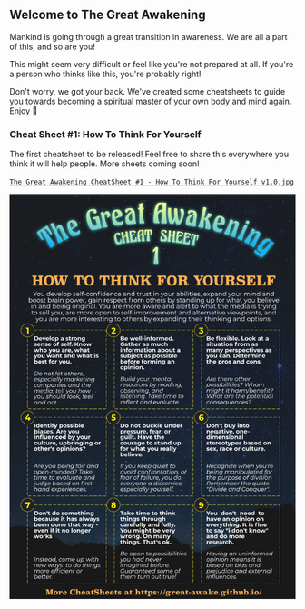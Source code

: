 ## Welcome to The Great Awakening

Mankind is going through a great transition in awareness. 
We are all a part of this, and so are you!

This might seem very difficult or feel like you're not prepared at all. 
If you're a person who thinks like this, you're probably right! 

Don't worry, we got your back. We've created some cheatsheets to guide you towards becoming a spiritual master of your own body and mind again. Enjoy 🙏


### Cheat Sheet #1: How To Think For Yourself 
The first cheatsheet to be released! Feel free to share this everywhere you think it will help people. More sheets coming soon!

[`The Great Awakening CheatSheet #1 - How To Think For Yourself v1.0.jpg`](https://raw.githubusercontent.com/great-awake/great-awake.github.io/master/The%20Great%20Awakening%20CheatSheet%20%231%20-%20How%20To%20Think%20For%20Yourself%20v1.0.jpg)

![The Great Awakening CheatSheet #1 - How To Think For Yourself v1.0.jpg](https://raw.githubusercontent.com/great-awake/great-awake.github.io/master/The%20Great%20Awakening%20CheatSheet%20%231%20-%20How%20To%20Think%20For%20Yourself%20v1.0.jpg)

